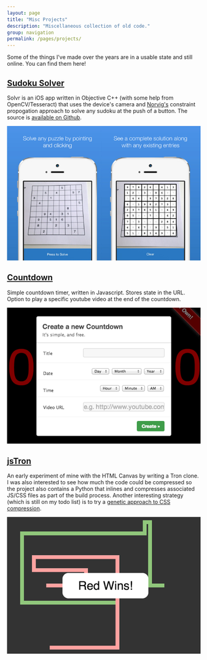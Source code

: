 ```yaml
---
layout: page
title: "Misc Projects"
description: "Miscellaneous collection of old code."
group: navigation
permalink: /pages/projects/
---
```


Some of the things I've made over the years are in a usable state and still online. You can find them here!

## [Sudoku Solver](https://itunes.apple.com/US/app/id963980466?mt=8)

Solvr is an iOS app written in Objective C++ (with some help from OpenCV/Tesseract) that uses the device's camera and [Norvig's](http://norvig.com/sudoku.html) constraint propogation approach to solve any sudoku at the push of a button. The source is [available on Github](https://github.com/cdlewis/Solvr).

[![Solvr](solvr.jpg)](https://itunes.apple.com/US/app/id963980466?mt=8)

## [Countdown](http://chrislewis.com.au/Countdown)
Simple countdown timer, written in Javascript. Stores state in the URL. Option to play a specific youtube video at the end of the countdown.

[![Countdown](countdown.png)](http://chrislewis.com.au/Countdown)

## [jsTron](http://chrislewis.com.au/jsTron)
An early experiment of mine with the HTML Canvas by writing a Tron clone. I was also interested to see how much the code could be compressed so the project also contains a Python that inlines and compresses associated JS/CSS files as part of the build process. Another interesting strategy (which is still on my todo list) is to try a [genetic approach to CSS compression](http://friggeri.net/blog/a-genetic-approach-to-css-compression/).

[![jsTron](tron.png)](http://chrislewis.com.au/jsTron)
